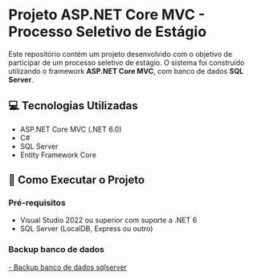 # Projeto ASP.NET Core MVC - Processo Seletivo de Estágio

Este repositório contém um projeto desenvolvido com o objetivo de participar de um processo seletivo de estágio. O sistema foi construído utilizando o framework **ASP.NET Core MVC**, com banco de dados **SQL Server**.

## 💻 Tecnologias Utilizadas

- ASP.NET Core MVC (.NET 6.0)
- C#
- SQL Server
- Entity Framework Core

## 🚀 Como Executar o Projeto

### Pré-requisitos

- Visual Studio 2022 ou superior com suporte a .NET 6
- SQL Server (LocalDB, Express ou outro)

### Backup banco de dados

<a href="https://github.com/Luiz-Gabriel-ForFreelas/AspDotNetCiee/blob/master/gera-sql.sql">- Backup banco de dados sqlserver</a>
